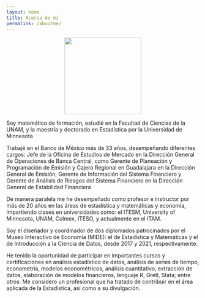 ```yaml
---
layout: home
title: Acerca de mi
permalink: /aboutme/
---
```

<div id ="home">
<center><img src="../images/me.webp" width ="200"/></center>

<p>Soy matemático de formación, estudié en la Facultad de Ciencias de la UNAM, y la maestría y doctorado en Estadística por la Universidad de Minnesota</p>

<p>Trabajé en el Banco de México más de 33 años, desempeñando  diferentes cargos: Jefe de la Oficina de Estudios de Mercado en la Dirección General de Operaciones de Banca Central, como Gerente de Planeación y Programación de Emisión y Cajero Regional en Guadalajara en la Dirección General de Emisión, Gerente de Información del Sistema Financiero y Gerente de Análisis de Riesgos del Sistema Financiero en la Dirección General de Estabilidad Financiera</p>

<p>De manera paralela me he desempeñado como profesor e instructor por más de 20 años en las áreas de estadística y matemáticas y economía, impartiendo clases en universidades  como: el ITESM, University of Minnesota, UNAM, Colmex, ITESO, y actualmente en el ITAM.</p>

<p>Soy el diseñador y coordinador de dos diplomados patrocinados por el Museo Interactivo de Economía (MIDE): el de Estadística y Matemáticas y el de Introducción a la Ciencia de Datos, desde 2017 y 2021, respectivamente.</p>

<p>He tenido la oportunidad de participar en importantes cursos y certificaciones en análisis estadístico de datos, análisis de series de tiempo, econometría, modelos econométricos, análisis cuantitativo, extracción de datos, elaboración de modelos financieros, lenguaje R, Gretl, Stata; entre otros. Me considero un profesional que ha tratado de contribuir en el área aplicada de la Estadística, así como a su divulgación. </p>
</div>
